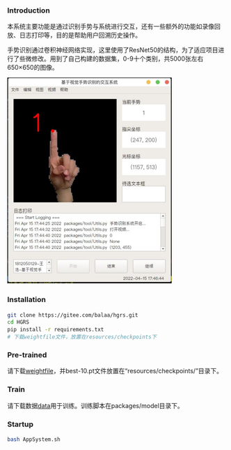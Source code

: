 ### Introduction

本系统主要功能是通过识别手势与系统进行交互，还有一些额外的功能如录像回放、日志打印等，目的是帮助用户回溯历史操作。

手势识别通过卷积神经网络实现，这里使用了ResNet50的结构，为了适应项目进行了些微修改。用到了自己构建的数据集，0-9十个类别，共5000张左右650×650的图像。

<img src="resources/imgs/mainwindow.png" title="" alt="" data-align="center">

### Installation

```bash
git clone https://gitee.com/balaa/hgrs.git
cd HGRS
pip install -r requirements.txt
# 下载weightfile文件，放置在resources/checkpoints下
```

### Pre-trained

请下载[weightfile](https://drive.google.com/drive/folders/1hxzhYrLdi3kir7EUl7uBpMaTfOKcI9RT?usp=sharing)，并best-10.pt文件放置在“resources/checkpoints/”目录下。

### Train

请下载数据[data](https://drive.google.com/drive/folders/1bwPzxeHKcwcehEmTaXwqDyRfiZ417pvr?usp=sharing)用于训练。训练脚本在packages/model目录下。

### Startup

```bash
bash AppSystem.sh
```


